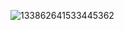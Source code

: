 
![133862641533445362](https://github.com/user-attachments/assets/368225d9-1590-45b3-9a90-b3cc81b146bb)
